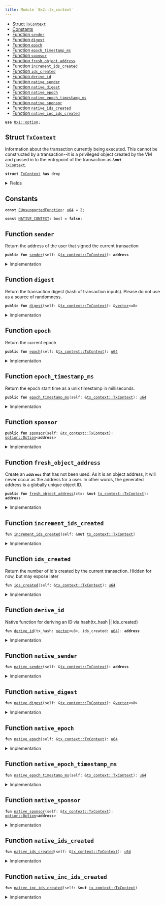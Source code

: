 ```yaml
---
title: Module `0x2::tx_context`
---
```




-  [Struct `TxContext`](#0x2_tx_context_TxContext)
-  [Constants](#@Constants_0)
-  [Function `sender`](#0x2_tx_context_sender)
-  [Function `digest`](#0x2_tx_context_digest)
-  [Function `epoch`](#0x2_tx_context_epoch)
-  [Function `epoch_timestamp_ms`](#0x2_tx_context_epoch_timestamp_ms)
-  [Function `sponsor`](#0x2_tx_context_sponsor)
-  [Function `fresh_object_address`](#0x2_tx_context_fresh_object_address)
-  [Function `increment_ids_created`](#0x2_tx_context_increment_ids_created)
-  [Function `ids_created`](#0x2_tx_context_ids_created)
-  [Function `derive_id`](#0x2_tx_context_derive_id)
-  [Function `native_sender`](#0x2_tx_context_native_sender)
-  [Function `native_digest`](#0x2_tx_context_native_digest)
-  [Function `native_epoch`](#0x2_tx_context_native_epoch)
-  [Function `native_epoch_timestamp_ms`](#0x2_tx_context_native_epoch_timestamp_ms)
-  [Function `native_sponsor`](#0x2_tx_context_native_sponsor)
-  [Function `native_ids_created`](#0x2_tx_context_native_ids_created)
-  [Function `native_inc_ids_created`](#0x2_tx_context_native_inc_ids_created)


<pre><code><b>use</b> <a href="../move-stdlib/option.md#0x1_option">0x1::option</a>;
</code></pre>



<a name="0x2_tx_context_TxContext"></a>

## Struct `TxContext`

Information about the transaction currently being executed.
This cannot be constructed by a transaction--it is a privileged object created by
the VM and passed in to the entrypoint of the transaction as <code>&<b>mut</b> <a href="../sui-framework/tx_context.md#0x2_tx_context_TxContext">TxContext</a></code>.


<pre><code><b>struct</b> <a href="../sui-framework/tx_context.md#0x2_tx_context_TxContext">TxContext</a> <b>has</b> drop
</code></pre>



<details>
<summary>Fields</summary>


<dl>
<dt>
<code>sender: <b>address</b></code>
</dt>
<dd>
 The address of the user that signed the current transaction
</dd>
<dt>
<code>tx_hash: <a href="../move-stdlib/vector.md#0x1_vector">vector</a>&lt;u8&gt;</code>
</dt>
<dd>
 Hash of the current transaction
</dd>
<dt>
<code>epoch: <a href="../move-stdlib/u64.md#0x1_u64">u64</a></code>
</dt>
<dd>
 The current epoch number
</dd>
<dt>
<code>epoch_timestamp_ms: <a href="../move-stdlib/u64.md#0x1_u64">u64</a></code>
</dt>
<dd>
 Timestamp that the epoch started at
</dd>
<dt>
<code>ids_created: <a href="../move-stdlib/u64.md#0x1_u64">u64</a></code>
</dt>
<dd>
 Counter recording the number of fresh id's created while executing
 this transaction. Always 0 at the start of a transaction
</dd>
</dl>


</details>

<a name="@Constants_0"></a>

## Constants


<a name="0x2_tx_context_EUnsupportedFunction"></a>



<pre><code><b>const</b> <a href="../sui-framework/tx_context.md#0x2_tx_context_EUnsupportedFunction">EUnsupportedFunction</a>: <a href="../move-stdlib/u64.md#0x1_u64">u64</a> = 2;
</code></pre>



<a name="0x2_tx_context_NATIVE_CONTEXT"></a>



<pre><code><b>const</b> <a href="../sui-framework/tx_context.md#0x2_tx_context_NATIVE_CONTEXT">NATIVE_CONTEXT</a>: bool = <b>false</b>;
</code></pre>



<a name="0x2_tx_context_sender"></a>

## Function `sender`

Return the address of the user that signed the current
transaction


<pre><code><b>public</b> <b>fun</b> <a href="../sui-framework/tx_context.md#0x2_tx_context_sender">sender</a>(self: &<a href="../sui-framework/tx_context.md#0x2_tx_context_TxContext">tx_context::TxContext</a>): <b>address</b>
</code></pre>



<details>
<summary>Implementation</summary>


<pre><code><b>public</b> <b>fun</b> <a href="../sui-framework/tx_context.md#0x2_tx_context_sender">sender</a>(self: &<a href="../sui-framework/tx_context.md#0x2_tx_context_TxContext">TxContext</a>): <b>address</b> {
    <b>if</b> (<a href="../sui-framework/tx_context.md#0x2_tx_context_NATIVE_CONTEXT">NATIVE_CONTEXT</a>) {
        self.<a href="../sui-framework/tx_context.md#0x2_tx_context_native_sender">native_sender</a>()
    } <b>else</b> {
        self.sender
    }
}
</code></pre>



</details>

<a name="0x2_tx_context_digest"></a>

## Function `digest`

Return the transaction digest (hash of transaction inputs).
Please do not use as a source of randomness.


<pre><code><b>public</b> <b>fun</b> <a href="../sui-framework/tx_context.md#0x2_tx_context_digest">digest</a>(self: &<a href="../sui-framework/tx_context.md#0x2_tx_context_TxContext">tx_context::TxContext</a>): &<a href="../move-stdlib/vector.md#0x1_vector">vector</a>&lt;u8&gt;
</code></pre>



<details>
<summary>Implementation</summary>


<pre><code><b>public</b> <b>fun</b> <a href="../sui-framework/tx_context.md#0x2_tx_context_digest">digest</a>(self: &<a href="../sui-framework/tx_context.md#0x2_tx_context_TxContext">TxContext</a>): &<a href="../move-stdlib/vector.md#0x1_vector">vector</a>&lt;u8&gt; {
    <b>if</b> (<a href="../sui-framework/tx_context.md#0x2_tx_context_NATIVE_CONTEXT">NATIVE_CONTEXT</a>) {
        self.<a href="../sui-framework/tx_context.md#0x2_tx_context_native_digest">native_digest</a>()
    } <b>else</b> {
        &self.tx_hash
    }
}
</code></pre>



</details>

<a name="0x2_tx_context_epoch"></a>

## Function `epoch`

Return the current epoch


<pre><code><b>public</b> <b>fun</b> <a href="../sui-framework/tx_context.md#0x2_tx_context_epoch">epoch</a>(self: &<a href="../sui-framework/tx_context.md#0x2_tx_context_TxContext">tx_context::TxContext</a>): <a href="../move-stdlib/u64.md#0x1_u64">u64</a>
</code></pre>



<details>
<summary>Implementation</summary>


<pre><code><b>public</b> <b>fun</b> <a href="../sui-framework/tx_context.md#0x2_tx_context_epoch">epoch</a>(self: &<a href="../sui-framework/tx_context.md#0x2_tx_context_TxContext">TxContext</a>): <a href="../move-stdlib/u64.md#0x1_u64">u64</a> {
    <b>if</b> (<a href="../sui-framework/tx_context.md#0x2_tx_context_NATIVE_CONTEXT">NATIVE_CONTEXT</a>) {
        self.<a href="../sui-framework/tx_context.md#0x2_tx_context_native_epoch">native_epoch</a>()
    } <b>else</b> {
        self.epoch
    }
}
</code></pre>



</details>

<a name="0x2_tx_context_epoch_timestamp_ms"></a>

## Function `epoch_timestamp_ms`

Return the epoch start time as a unix timestamp in milliseconds.


<pre><code><b>public</b> <b>fun</b> <a href="../sui-framework/tx_context.md#0x2_tx_context_epoch_timestamp_ms">epoch_timestamp_ms</a>(self: &<a href="../sui-framework/tx_context.md#0x2_tx_context_TxContext">tx_context::TxContext</a>): <a href="../move-stdlib/u64.md#0x1_u64">u64</a>
</code></pre>



<details>
<summary>Implementation</summary>


<pre><code><b>public</b> <b>fun</b> <a href="../sui-framework/tx_context.md#0x2_tx_context_epoch_timestamp_ms">epoch_timestamp_ms</a>(self: &<a href="../sui-framework/tx_context.md#0x2_tx_context_TxContext">TxContext</a>): <a href="../move-stdlib/u64.md#0x1_u64">u64</a> {
    <b>if</b> (<a href="../sui-framework/tx_context.md#0x2_tx_context_NATIVE_CONTEXT">NATIVE_CONTEXT</a>) {
        self.<a href="../sui-framework/tx_context.md#0x2_tx_context_native_epoch_timestamp_ms">native_epoch_timestamp_ms</a>()
    } <b>else</b> {
        self.epoch_timestamp_ms
    }
}
</code></pre>



</details>

<a name="0x2_tx_context_sponsor"></a>

## Function `sponsor`



<pre><code><b>public</b> <b>fun</b> <a href="../sui-framework/tx_context.md#0x2_tx_context_sponsor">sponsor</a>(self: &<a href="../sui-framework/tx_context.md#0x2_tx_context_TxContext">tx_context::TxContext</a>): <a href="../move-stdlib/option.md#0x1_option_Option">option::Option</a>&lt;<b>address</b>&gt;
</code></pre>



<details>
<summary>Implementation</summary>


<pre><code><b>public</b> <b>fun</b> <a href="../sui-framework/tx_context.md#0x2_tx_context_sponsor">sponsor</a>(self: &<a href="../sui-framework/tx_context.md#0x2_tx_context_TxContext">TxContext</a>): Option&lt;<b>address</b>&gt; {
    <b>assert</b>!(<a href="../sui-framework/tx_context.md#0x2_tx_context_NATIVE_CONTEXT">NATIVE_CONTEXT</a>, <a href="../sui-framework/tx_context.md#0x2_tx_context_EUnsupportedFunction">EUnsupportedFunction</a>);
    self.<a href="../sui-framework/tx_context.md#0x2_tx_context_native_sponsor">native_sponsor</a>()
}
</code></pre>



</details>

<a name="0x2_tx_context_fresh_object_address"></a>

## Function `fresh_object_address`

Create an <code><b>address</b></code> that has not been used. As it is an object address, it will never
occur as the address for a user.
In other words, the generated address is a globally unique object ID.


<pre><code><b>public</b> <b>fun</b> <a href="../sui-framework/tx_context.md#0x2_tx_context_fresh_object_address">fresh_object_address</a>(ctx: &<b>mut</b> <a href="../sui-framework/tx_context.md#0x2_tx_context_TxContext">tx_context::TxContext</a>): <b>address</b>
</code></pre>



<details>
<summary>Implementation</summary>


<pre><code><b>public</b> <b>fun</b> <a href="../sui-framework/tx_context.md#0x2_tx_context_fresh_object_address">fresh_object_address</a>(ctx: &<b>mut</b> <a href="../sui-framework/tx_context.md#0x2_tx_context_TxContext">TxContext</a>): <b>address</b> {
    <b>let</b> ids_created = ctx.<a href="../sui-framework/tx_context.md#0x2_tx_context_ids_created">ids_created</a>();
    <b>let</b> id = <a href="../sui-framework/tx_context.md#0x2_tx_context_derive_id">derive_id</a>(*ctx.<a href="../sui-framework/tx_context.md#0x2_tx_context_digest">digest</a>(), ids_created);
    ctx.<a href="../sui-framework/tx_context.md#0x2_tx_context_increment_ids_created">increment_ids_created</a>();
    id
}
</code></pre>



</details>

<a name="0x2_tx_context_increment_ids_created"></a>

## Function `increment_ids_created`



<pre><code><b>fun</b> <a href="../sui-framework/tx_context.md#0x2_tx_context_increment_ids_created">increment_ids_created</a>(self: &<b>mut</b> <a href="../sui-framework/tx_context.md#0x2_tx_context_TxContext">tx_context::TxContext</a>)
</code></pre>



<details>
<summary>Implementation</summary>


<pre><code><b>fun</b> <a href="../sui-framework/tx_context.md#0x2_tx_context_increment_ids_created">increment_ids_created</a>(self: &<b>mut</b> <a href="../sui-framework/tx_context.md#0x2_tx_context_TxContext">TxContext</a>) {
    <b>if</b> (<a href="../sui-framework/tx_context.md#0x2_tx_context_NATIVE_CONTEXT">NATIVE_CONTEXT</a>) {
        self.<a href="../sui-framework/tx_context.md#0x2_tx_context_native_inc_ids_created">native_inc_ids_created</a>()
    } <b>else</b> {
        self.ids_created = self.ids_created + 1
    }
}
</code></pre>



</details>

<a name="0x2_tx_context_ids_created"></a>

## Function `ids_created`

Return the number of id's created by the current transaction.
Hidden for now, but may expose later


<pre><code><b>fun</b> <a href="../sui-framework/tx_context.md#0x2_tx_context_ids_created">ids_created</a>(self: &<a href="../sui-framework/tx_context.md#0x2_tx_context_TxContext">tx_context::TxContext</a>): <a href="../move-stdlib/u64.md#0x1_u64">u64</a>
</code></pre>



<details>
<summary>Implementation</summary>


<pre><code><b>fun</b> <a href="../sui-framework/tx_context.md#0x2_tx_context_ids_created">ids_created</a>(self: &<a href="../sui-framework/tx_context.md#0x2_tx_context_TxContext">TxContext</a>): <a href="../move-stdlib/u64.md#0x1_u64">u64</a> {
    <b>if</b> (<a href="../sui-framework/tx_context.md#0x2_tx_context_NATIVE_CONTEXT">NATIVE_CONTEXT</a>) {
        self.<a href="../sui-framework/tx_context.md#0x2_tx_context_native_ids_created">native_ids_created</a>()
    } <b>else</b> {
        self.ids_created
    }
}
</code></pre>



</details>

<a name="0x2_tx_context_derive_id"></a>

## Function `derive_id`

Native function for deriving an ID via hash(tx_hash || ids_created)


<pre><code><b>fun</b> <a href="../sui-framework/tx_context.md#0x2_tx_context_derive_id">derive_id</a>(tx_hash: <a href="../move-stdlib/vector.md#0x1_vector">vector</a>&lt;u8&gt;, ids_created: <a href="../move-stdlib/u64.md#0x1_u64">u64</a>): <b>address</b>
</code></pre>



<details>
<summary>Implementation</summary>


<pre><code><b>native</b> <b>fun</b> <a href="../sui-framework/tx_context.md#0x2_tx_context_derive_id">derive_id</a>(tx_hash: <a href="../move-stdlib/vector.md#0x1_vector">vector</a>&lt;u8&gt;, ids_created: <a href="../move-stdlib/u64.md#0x1_u64">u64</a>): <b>address</b>;
</code></pre>



</details>

<a name="0x2_tx_context_native_sender"></a>

## Function `native_sender`



<pre><code><b>fun</b> <a href="../sui-framework/tx_context.md#0x2_tx_context_native_sender">native_sender</a>(self: &<a href="../sui-framework/tx_context.md#0x2_tx_context_TxContext">tx_context::TxContext</a>): <b>address</b>
</code></pre>



<details>
<summary>Implementation</summary>


<pre><code><b>native</b> <b>fun</b> <a href="../sui-framework/tx_context.md#0x2_tx_context_native_sender">native_sender</a>(self: &<a href="../sui-framework/tx_context.md#0x2_tx_context_TxContext">TxContext</a>): <b>address</b>;
</code></pre>



</details>

<a name="0x2_tx_context_native_digest"></a>

## Function `native_digest`



<pre><code><b>fun</b> <a href="../sui-framework/tx_context.md#0x2_tx_context_native_digest">native_digest</a>(self: &<a href="../sui-framework/tx_context.md#0x2_tx_context_TxContext">tx_context::TxContext</a>): &<a href="../move-stdlib/vector.md#0x1_vector">vector</a>&lt;u8&gt;
</code></pre>



<details>
<summary>Implementation</summary>


<pre><code><b>native</b> <b>fun</b> <a href="../sui-framework/tx_context.md#0x2_tx_context_native_digest">native_digest</a>(self: &<a href="../sui-framework/tx_context.md#0x2_tx_context_TxContext">TxContext</a>): &<a href="../move-stdlib/vector.md#0x1_vector">vector</a>&lt;u8&gt;;
</code></pre>



</details>

<a name="0x2_tx_context_native_epoch"></a>

## Function `native_epoch`



<pre><code><b>fun</b> <a href="../sui-framework/tx_context.md#0x2_tx_context_native_epoch">native_epoch</a>(self: &<a href="../sui-framework/tx_context.md#0x2_tx_context_TxContext">tx_context::TxContext</a>): <a href="../move-stdlib/u64.md#0x1_u64">u64</a>
</code></pre>



<details>
<summary>Implementation</summary>


<pre><code><b>native</b> <b>fun</b> <a href="../sui-framework/tx_context.md#0x2_tx_context_native_epoch">native_epoch</a>(self: &<a href="../sui-framework/tx_context.md#0x2_tx_context_TxContext">TxContext</a>): <a href="../move-stdlib/u64.md#0x1_u64">u64</a>;
</code></pre>



</details>

<a name="0x2_tx_context_native_epoch_timestamp_ms"></a>

## Function `native_epoch_timestamp_ms`



<pre><code><b>fun</b> <a href="../sui-framework/tx_context.md#0x2_tx_context_native_epoch_timestamp_ms">native_epoch_timestamp_ms</a>(self: &<a href="../sui-framework/tx_context.md#0x2_tx_context_TxContext">tx_context::TxContext</a>): <a href="../move-stdlib/u64.md#0x1_u64">u64</a>
</code></pre>



<details>
<summary>Implementation</summary>


<pre><code><b>native</b> <b>fun</b> <a href="../sui-framework/tx_context.md#0x2_tx_context_native_epoch_timestamp_ms">native_epoch_timestamp_ms</a>(self: &<a href="../sui-framework/tx_context.md#0x2_tx_context_TxContext">TxContext</a>): <a href="../move-stdlib/u64.md#0x1_u64">u64</a>;
</code></pre>



</details>

<a name="0x2_tx_context_native_sponsor"></a>

## Function `native_sponsor`



<pre><code><b>fun</b> <a href="../sui-framework/tx_context.md#0x2_tx_context_native_sponsor">native_sponsor</a>(self: &<a href="../sui-framework/tx_context.md#0x2_tx_context_TxContext">tx_context::TxContext</a>): <a href="../move-stdlib/option.md#0x1_option_Option">option::Option</a>&lt;<b>address</b>&gt;
</code></pre>



<details>
<summary>Implementation</summary>


<pre><code><b>native</b> <b>fun</b> <a href="../sui-framework/tx_context.md#0x2_tx_context_native_sponsor">native_sponsor</a>(self: &<a href="../sui-framework/tx_context.md#0x2_tx_context_TxContext">TxContext</a>): Option&lt;<b>address</b>&gt;;
</code></pre>



</details>

<a name="0x2_tx_context_native_ids_created"></a>

## Function `native_ids_created`



<pre><code><b>fun</b> <a href="../sui-framework/tx_context.md#0x2_tx_context_native_ids_created">native_ids_created</a>(self: &<a href="../sui-framework/tx_context.md#0x2_tx_context_TxContext">tx_context::TxContext</a>): <a href="../move-stdlib/u64.md#0x1_u64">u64</a>
</code></pre>



<details>
<summary>Implementation</summary>


<pre><code><b>native</b> <b>fun</b> <a href="../sui-framework/tx_context.md#0x2_tx_context_native_ids_created">native_ids_created</a>(self: &<a href="../sui-framework/tx_context.md#0x2_tx_context_TxContext">TxContext</a>): <a href="../move-stdlib/u64.md#0x1_u64">u64</a>;
</code></pre>



</details>

<a name="0x2_tx_context_native_inc_ids_created"></a>

## Function `native_inc_ids_created`



<pre><code><b>fun</b> <a href="../sui-framework/tx_context.md#0x2_tx_context_native_inc_ids_created">native_inc_ids_created</a>(self: &<b>mut</b> <a href="../sui-framework/tx_context.md#0x2_tx_context_TxContext">tx_context::TxContext</a>)
</code></pre>



<details>
<summary>Implementation</summary>


<pre><code><b>native</b> <b>fun</b> <a href="../sui-framework/tx_context.md#0x2_tx_context_native_inc_ids_created">native_inc_ids_created</a>(self: &<b>mut</b> <a href="../sui-framework/tx_context.md#0x2_tx_context_TxContext">TxContext</a>);
</code></pre>



</details>
